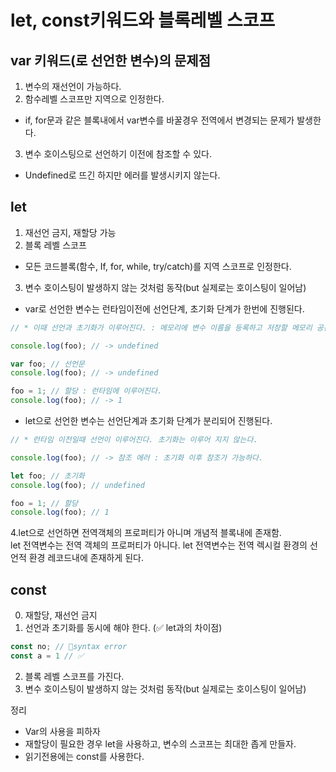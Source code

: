 # let, const키워드와 블록레벨 스코프

## var 키워드(로 선언한 변수)의 문제점

1. 변수의 재선언이 가능하다.
2. 함수레벨 스코프만 지역으로 인정한다.

- if, for문과 같은 블록내에서 var변수를 바꿀경우 전역에서 변경되는 문제가 발생한다.

3. 변수 호이스팅으로 선언하기 이전에 참조할 수 있다.

- Undefined로 뜨긴 하지만 에러를 발생시키지 않는다.

## let

1. 재선언 금지, 재할당 가능
2. 블록 레벨 스코프

- 모든 코드블록(함수, If, for, while, try/catch)를 지역 스코프로 인정한다.

3. 변수 호이스팅이 발생하지 않는 것처럼 동작(but 실제로는 호이스팅이 일어남)

- var로 선언한 변수는 런타임이전에 선언단계, 초기화 단계가 한번에 진행된다.

```javascript
// * 이때 선언과 초기화가 이루어진다. : 메모리에 변수 이름을 등록하고 저장할 메모리 공간을 확보, Undefined가 할당된다. 이것은 런타임 이전에 이루어진다.

console.log(foo); // -> undefined

var foo; // 선언문
console.log(foo); // -> undefined

foo = 1; // 할당 : 런타임에 이루어진다.
console.log(foo); // -> 1
```

- let으로 선언한 변수는 선언단계과 초기화 단계가 분리되어 진행된다.

```javascript
// * 런타임 이전일때 선언이 이루어진다. 초기화는 이루어 지지 않는다.

console.log(foo); // -> 참조 에러 : 초기화 이후 참조가 가능하다.

let foo; // 초기화
console.log(foo); // undefined

foo = 1; // 할당
console.log(foo); // 1
```

4.let으로 선언하면 전역객체의 프로퍼티가 아니며 개념적 블록내에 존재함.  
let 전역변수는 전역 객체의 프로퍼티가 아니다. let 전역변수는 전역 렉시컬 환경의 선언적 환경 레코드내에 존재하게 된다.

## const

0. 재할당, 재선언 금지
1. 선언과 초기화를 동시에 해야 한다. (✅ let과의 차이점)

```javascript
const no; // 🚨syntax error
const a = 1 // ✅
```

2. 블록 레벨 스코프를 가진다.
3. 변수 호이스팅이 발생하지 않는 것처럼 동작(but 실제로는 호이스팅이 일어남)

정리

- Var의 사용을 피하자
- 재할당이 필요한 경우 let을 사용하고, 변수의 스코프는 최대한 좁게 만들자.
- 읽기전용에는 const를 사용한다.
